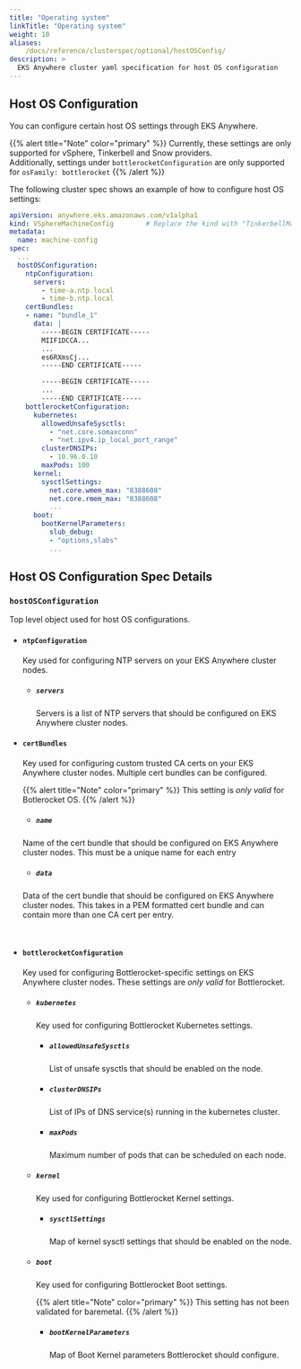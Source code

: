 ```yaml
---
title: "Operating system"
linkTitle: "Operating system"
weight: 10
aliases:
    /docs/reference/clusterspec/optional/hostOSConfig/
description: >
  EKS Anywhere cluster yaml specification for host OS configuration
---
```


## Host OS Configuration
You can configure certain host OS settings through EKS Anywhere.

{{% alert title="Note" color="primary" %}}
Currently, these settings are only supported for vSphere, Tinkerbell and Snow providers.<br>
Additionally, settings under `bottlerocketConfiguration` are only supported for `osFamily: bottlerocket`
{{% /alert %}}

The following cluster spec shows an example of how to configure host OS settings:
```yaml
apiVersion: anywhere.eks.amazonaws.com/v1alpha1
kind: VSphereMachineConfig        # Replace the kind with "TinkerbellMachineConfig", or "SnowMachineConfig"
metadata:
  name: machine-config
spec:
  ...
  hostOSConfiguration:
    ntpConfiguration:
      servers:
        - time-a.ntp.local
        - time-b.ntp.local
    certBundles:
    - name: "bundle_1"
      data: |
        -----BEGIN CERTIFICATE-----
        MIIF1DCCA...
        ...
        es6RXmsCj...
        -----END CERTIFICATE-----

        -----BEGIN CERTIFICATE-----
        ...
        -----END CERTIFICATE-----
    bottlerocketConfiguration:
      kubernetes:
        allowedUnsafeSysctls:
          - "net.core.somaxconn"
          - "net.ipv4.ip_local_port_range"
        clusterDNSIPs:
          - 10.96.0.10
        maxPods: 100
      kernel:
        sysctlSettings:
          net.core.wmem_max: "8388608"
          net.core.rmem_max: "8388608"
          ...
      boot:
        bootKernelParameters:
          slub_debug:
          - "options,slabs"
          ...
```

## Host OS Configuration Spec Details
### `hostOSConfiguration`
Top level object used for host OS configurations.

  * #### `ntpConfiguration`
    Key used for configuring NTP servers on your EKS Anywhere cluster nodes.

    * ##### `servers`
      Servers is a list of NTP servers that should be configured on EKS Anywhere cluster nodes.
  
  * #### `certBundles`
    Key used for configuring custom trusted CA certs on your EKS Anywhere cluster nodes. Multiple cert bundles can be configured.
      
    {{% alert title="Note" color="primary" %}}
    This setting is _only valid_ for Botlerocket OS.
    {{% /alert %}}

    * ##### `name`
    Name of the cert bundle that should be configured on EKS Anywhere cluster nodes. This must be a unique name for each entry

    * ##### `data`
    Data of the cert bundle that should be configured on EKS Anywhere cluster nodes. This takes in a PEM formatted cert bundle and can contain more than one CA cert per entry.

<br>

  * #### `bottlerocketConfiguration`
    Key used for configuring Bottlerocket-specific settings on EKS Anywhere cluster nodes. These settings are _only valid_ for Bottlerocket.

    * ##### `kubernetes`
      Key used for configuring Bottlerocket Kubernetes settings.

      * ##### `allowedUnsafeSysctls`
        List of unsafe sysctls that should be enabled on the node.

      * ##### `clusterDNSIPs`
        List of IPs of DNS service(s) running in the kubernetes cluster.

      * ##### `maxPods`
        Maximum number of pods that can be scheduled on each node.

    * ##### `kernel`
      Key used for configuring Bottlerocket Kernel settings.
       
      * ##### `sysctlSettings`
        Map of kernel sysctl settings that should be enabled on the node.

    * ##### `boot`
      Key used for configuring Bottlerocket Boot settings.

      {{% alert title="Note" color="primary" %}}
      This setting has not been validated for baremetal.
      {{% /alert %}}

      * ##### `bootKernelParameters`
        Map of Boot Kernel parameters Bottlerocket should configure.
